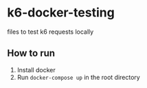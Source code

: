 # k6-docker-testing
files to test k6 requests locally

## How to run
1. Install docker
2. Run `docker-compose up` in the root directory

